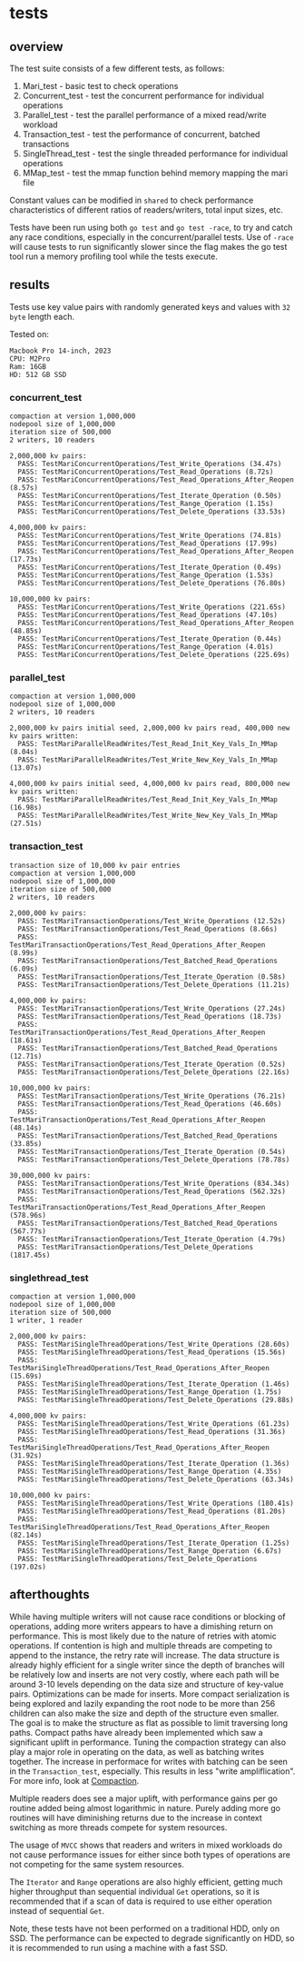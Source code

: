 # tests


## overview

The test suite consists of a few different tests, as follows:

  1. Mari_test - basic test to check operations
  2. Concurrent_test - test the concurrent performance for individual operations
  3. Parallel_test - test the parallel performance of a mixed read/write workload
  4. Transaction_test - test the performance of concurrent, batched transactions
  5. SingleThread_test - test the single threaded performance for individual operations
  6. MMap_test - test the mmap function behind memory mapping the mari file

Constant values can be modified in `shared` to check performance characteristics of different ratios of readers/writers, total input sizes, etc.

Tests have been run using both `go test` and `go test -race`, to try and catch any race conditions, especially in the concurrent/parallel tests. Use of `-race` will cause tests to run significantly slower since the flag makes the go test tool run a memory profiling tool while the tests execute.


## results

Tests use key value pairs with randomly generated keys and values with `32 byte` length each.

Tested on:
```
Macbook Pro 14-inch, 2023
CPU: M2Pro
Ram: 16GB
HD: 512 GB SSD
```

### concurrent_test
```
compaction at version 1,000,000 
nodepool size of 1,000,000
iteration size of 500,000
2 writers, 10 readers

2,000,000 kv pairs:
  PASS: TestMariConcurrentOperations/Test_Write_Operations (34.47s)
  PASS: TestMariConcurrentOperations/Test_Read_Operations (8.72s)
  PASS: TestMariConcurrentOperations/Test_Read_Operations_After_Reopen (8.57s)
  PASS: TestMariConcurrentOperations/Test_Iterate_Operation (0.50s)
  PASS: TestMariConcurrentOperations/Test_Range_Operation (1.15s)
  PASS: TestMariConcurrentOperations/Test_Delete_Operations (33.53s)

4,000,000 kv pairs:
  PASS: TestMariConcurrentOperations/Test_Write_Operations (74.81s)
  PASS: TestMariConcurrentOperations/Test_Read_Operations (17.99s)
  PASS: TestMariConcurrentOperations/Test_Read_Operations_After_Reopen (17.73s)
  PASS: TestMariConcurrentOperations/Test_Iterate_Operation (0.49s)
  PASS: TestMariConcurrentOperations/Test_Range_Operation (1.53s)
  PASS: TestMariConcurrentOperations/Test_Delete_Operations (76.80s)

10,000,000 kv pairs:
  PASS: TestMariConcurrentOperations/Test_Write_Operations (221.65s)
  PASS: TestMariConcurrentOperations/Test_Read_Operations (47.10s)
  PASS: TestMariConcurrentOperations/Test_Read_Operations_After_Reopen (48.85s)
  PASS: TestMariConcurrentOperations/Test_Iterate_Operation (0.44s)
  PASS: TestMariConcurrentOperations/Test_Range_Operation (4.01s)
  PASS: TestMariConcurrentOperations/Test_Delete_Operations (225.69s)
```


### parallel_test
```
compaction at version 1,000,000 
nodepool size of 1,000,000
2 writers, 10 readers

2,000,000 kv pairs initial seed, 2,000,000 kv pairs read, 400,000 new kv pairs written:
  PASS: TestMariParallelReadWrites/Test_Read_Init_Key_Vals_In_MMap (8.04s)
  PASS: TestMariParallelReadWrites/Test_Write_New_Key_Vals_In_MMap (13.07s)

4,000,000 kv pairs initial seed, 4,000,000 kv pairs read, 800,000 new kv pairs written:
  PASS: TestMariParallelReadWrites/Test_Read_Init_Key_Vals_In_MMap (16.98s)
  PASS: TestMariParallelReadWrites/Test_Write_New_Key_Vals_In_MMap (27.51s)
```


### transaction_test
```
transaction size of 10,000 kv pair entries
compaction at version 1,000,000 
nodepool size of 1,000,000
iteration size of 500,000
2 writers, 10 readers

2,000,000 kv pairs:
  PASS: TestMariTransactionOperations/Test_Write_Operations (12.52s)
  PASS: TestMariTransactionOperations/Test_Read_Operations (8.66s)
  PASS: TestMariTransactionOperations/Test_Read_Operations_After_Reopen (8.99s)
  PASS: TestMariTransactionOperations/Test_Batched_Read_Operations (6.09s)
  PASS: TestMariTransactionOperations/Test_Iterate_Operation (0.58s)
  PASS: TestMariTransactionOperations/Test_Delete_Operations (11.21s)

4,000,000 kv pairs:
  PASS: TestMariTransactionOperations/Test_Write_Operations (27.24s)
  PASS: TestMariTransactionOperations/Test_Read_Operations (18.73s)
  PASS: TestMariTransactionOperations/Test_Read_Operations_After_Reopen (18.61s)
  PASS: TestMariTransactionOperations/Test_Batched_Read_Operations (12.71s)
  PASS: TestMariTransactionOperations/Test_Iterate_Operation (0.52s)
  PASS: TestMariTransactionOperations/Test_Delete_Operations (22.16s)

10,000,000 kv pairs:
  PASS: TestMariTransactionOperations/Test_Write_Operations (76.21s)
  PASS: TestMariTransactionOperations/Test_Read_Operations (46.60s)
  PASS: TestMariTransactionOperations/Test_Read_Operations_After_Reopen (48.14s)
  PASS: TestMariTransactionOperations/Test_Batched_Read_Operations (33.85s)
  PASS: TestMariTransactionOperations/Test_Iterate_Operation (0.54s)
  PASS: TestMariTransactionOperations/Test_Delete_Operations (78.78s)

30,000,000 kv pairs:
  PASS: TestMariTransactionOperations/Test_Write_Operations (834.34s)
  PASS: TestMariTransactionOperations/Test_Read_Operations (562.32s) 
  PASS: TestMariTransactionOperations/Test_Read_Operations_After_Reopen (578.96s)
  PASS: TestMariTransactionOperations/Test_Batched_Read_Operations (567.77s)
  PASS: TestMariTransactionOperations/Test_Iterate_Operation (4.79s)
  PASS: TestMariTransactionOperations/Test_Delete_Operations (1817.45s)
```

### singlethread_test
```
compaction at version 1,000,000 
nodepool size of 1,000,000
iteration size of 500,000
1 writer, 1 reader

2,000,000 kv pairs:
  PASS: TestMariSingleThreadOperations/Test_Write_Operations (28.60s)
  PASS: TestMariSingleThreadOperations/Test_Read_Operations (15.56s)
  PASS: TestMariSingleThreadOperations/Test_Read_Operations_After_Reopen (15.69s)
  PASS: TestMariSingleThreadOperations/Test_Iterate_Operation (1.46s)
  PASS: TestMariSingleThreadOperations/Test_Range_Operation (1.75s)
  PASS: TestMariSingleThreadOperations/Test_Delete_Operations (29.88s)

4,000,000 kv pairs:
  PASS: TestMariSingleThreadOperations/Test_Write_Operations (61.23s)
  PASS: TestMariSingleThreadOperations/Test_Read_Operations (31.36s)
  PASS: TestMariSingleThreadOperations/Test_Read_Operations_After_Reopen (31.92s)
  PASS: TestMariSingleThreadOperations/Test_Iterate_Operation (1.36s)
  PASS: TestMariSingleThreadOperations/Test_Range_Operation (4.35s)
  PASS: TestMariSingleThreadOperations/Test_Delete_Operations (63.34s)

10,000,000 kv pairs:
  PASS: TestMariSingleThreadOperations/Test_Write_Operations (180.41s)
  PASS: TestMariSingleThreadOperations/Test_Read_Operations (81.20s)
  PASS: TestMariSingleThreadOperations/Test_Read_Operations_After_Reopen (82.14s)
  PASS: TestMariSingleThreadOperations/Test_Iterate_Operation (1.25s)
  PASS: TestMariSingleThreadOperations/Test_Range_Operation (6.67s)
  PASS: TestMariSingleThreadOperations/Test_Delete_Operations (197.02s)
```


## afterthoughts

While having multiple writers will not cause race conditions or blocking of operations, adding more writers appears to have a dimishing return on performance. This is most likely due to the nature of retries with atomic operations. If contention is high and multiple threads are competing to append to the instance, the retry rate will increase. The data structure is already highly efficient for a single writer since the depth of branches will be relatively low and inserts are not very costly, where each path will be around 3-10 levels depending on the data size and structure of key-value pairs. Optimizations can be made for inserts. More compact serialization is being explored and lazily expanding the root node to be more than 256 children can also make the size and depth of the structure even smaller. The goal is to make the structure as flat as possible to limit traversing long paths. Compact paths have already been implemented which saw a significant uplift in performance. Tuning the compaction strategy can also play a major role in operating on the data, as well as batching writes together. The increase in performace for writes with batching can be seen in the `Transaction_test`, especially. This results in less "write ampliflication". For more info, look at [Compaction](./Compaction.md).

Multiple readers does see a major uplift, with performance gains per go routine added being almost logarithmic in nature. Purely adding more go routines will have diminishing returns due to the increase in context switching as more threads compete for system resources.

The usage of `MVCC` shows that readers and writers in mixed workloads do not cause performance issues for either since both types of operations are not competing for the same system resources.

The `Iterator` and `Range` operations are also highly efficient, getting much higher throughput than sequential individual `Get` operations, so it is recommended that if a scan of data is required to use either operation instead of sequential `Get`.

Note, these tests have not been performed on a traditional HDD, only on SSD. The performance can be expected to degrade significantly on HDD, so it is recommended to run using a machine with a fast SSD.